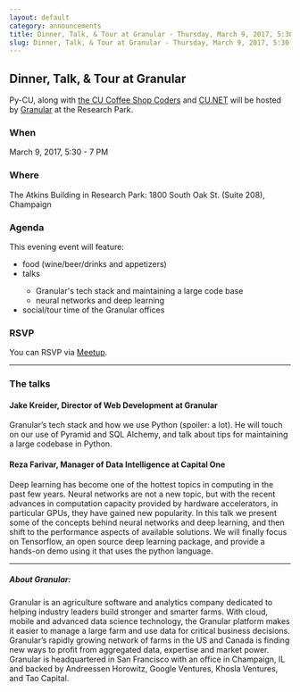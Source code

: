 ```yaml
---
layout: default
category: announcements
title: Dinner, Talk, & Tour at Granular - Thursday, March 9, 2017, 5:30 PM
slug: Dinner, Talk, & Tour at Granular - Thursday, March 9, 2017, 5:30 PM
---
```


<h2>Dinner, Talk, & Tour at Granular</h2>
Py-CU, along with
 <a href='https://www.meetup.com/CU-Coffeeshop-Coders'>the CU Coffee Shop Coders</a>
 and <a href='https://www.meetup.com/CUDOTNET/'>CU.NET</a> will be hosted by
 <a href='https://www.granular.ag'>Granular</a>
at the Research Park.

<h3>When</h3>
March 9, 2017, 5:30 - 7 PM

<h3>Where</h3>
The Atkins Building in Research Park: 1800 South Oak St. (Suite 208), Champaign

<h3>Agenda</h3>
This evening event will feature:
<ul>
    <li>food (wine/beer/drinks and appetizers)</li>
    <li>talks</li>
        <ul>
            <li>Granular's tech stack and maintaining a large code base</li>
            <li>neural networks and deep learning</li>
        </ul>
    <li>social/tour time of the Granular offices
    </li>
</ul>

<h3>RSVP</h3>
You can RSVP via <a
href='https://www.meetup.com/Python-CU/events/237782410/'>Meetup</a>.

<hr>

<h3>The talks</h3>

<h4>Jake Kreider, Director of Web Development at Granular</h4>
Granular’s tech stack and how we use Python (spoiler: a lot). He will touch on
our use of Pyramid and SQL Alchemy, and talk about tips for maintaining a large
codebase in Python.

<h4>Reza Farivar, Manager of Data Intelligence at Capital One</h4>
Deep learning has become one of the hottest topics in computing in the past few
years. Neural networks are not a new topic, but with the recent advances in
computation capacity provided by hardware accelerators, in particular GPUs,
they have gained new popularity. In this talk we present some of the concepts
behind neural networks and deep learning, and then shift to the performance
aspects of available solutions. We will finally focus on Tensorflow, an open
source deep learning package, and provide a hands-on demo using it that uses
the python language.

<hr>

<h5>About Granular:</h5>
Granular is an agriculture software and analytics company dedicated to helping
industry leaders build stronger and smarter farms. With cloud, mobile and
advanced data science technology, the Granular platform makes it easier to
manage a large farm and use data for critical business decisions. Granular’s
rapidly growing network of farms in the US and Canada is finding new ways to
profit from aggregated data, expertise and market power. Granular is
headquartered in San Francisco with an office in Champaign, IL and backed by
Andreessen Horowitz, Google Ventures, Khosla Ventures, and Tao Capital.
